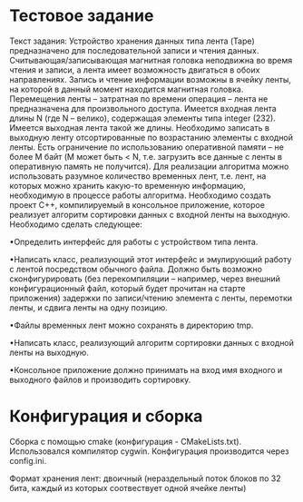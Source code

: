 # Тестовое задание

Текст задания: 
Устройство хранения данных типа лента (Tape) предназначено для последовательной записи и
чтения данных. Считывающая/записывающая магнитная головка неподвижна во время чтения и
записи, а лента имеет возможность двигаться в обоих направлениях. Запись и чтение информации
возможны в ячейку ленты, на которой в данный момент находится магнитная головка.
Перемещения ленты – затратная по времени операция – лента не предназначена для
произвольного доступа.
Имеется входная лента длины N (где N – велико), содержащая элементы типа integer (232).
Имеется выходная лента такой же длины. Необходимо записать в выходную ленту
отсортированные по возрастанию элементы с входной ленты. Есть ограничение по использованию
оперативной памяти – не более M байт (M может быть < N, т.е. загрузить все данные с ленты в
оперативную память не получится). Для реализации алгоритма можно использовать разумное
количество временных лент, т.е. лент, на которых можно хранить какую-то временную
информацию, необходимую в процессе работы алгоритма.
Необходимо создать проект С++, компилируемый в консольное приложение, которое реализует
алгоритм сортировки данных с входной ленты на выходную. Необходимо сделать следующее:

•Определить интерфейс для работы с устройством типа лента.

•Написать класс, реализующий этот интерфейс и эмулирующий работу с лентой
посредством обычного файла. Должно быть возможно сконфигурировать (без
перекомпиляции – например, через внешний конфигурационный файл, который будет
прочитан на старте приложения) задержки по записи/чтению элемента с ленты, перемотки
ленты, и сдвига ленты на одну позицию.

•Файлы временных лент можно сохранять в директорию tmp.

•Написать класс, реализующий алгоритм сортировки данных с входной ленты на выходную.

•Консольное приложение должно принимать на вход имя входного и выходного файлов и
производить сортировку.

# Конфигурация и сборка
Сборка с помощью cmake (конфигурация - CMakeLists.txt). Использовался компилятор cygwin. 
Конфигурация производится через config.ini.

Формат хранения лент: двоичный (нераздельный поток блоков по 32 бита, каждый из которых соотвествует одной ячейке ленты)
